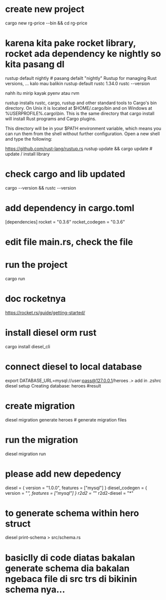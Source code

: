 # create new project
cargo new rg-price --bin && cd rg-price
# karena kita pake rocket library, rocket ada dependency ke nightly so kita pasang dl
rustup default nightly # pasang defailt "nightly" Rustup for managing Rust versions,  ... kalo mau balikin rustup default rustc 1.34.0
rustc --version

nahh itu mirip kayak pyenv atau rvm

rustup installs rustc, cargo, rustup and other standard tools to Cargo's bin directory. On Unix it is located at $HOME/.cargo/bin and on Windows at %USERPROFILE%\.cargo\bin. This is the same directory that cargo install will install Rust programs and Cargo plugins.

This directory will be in your $PATH environment variable, which means you can run them from the shell without further configuration. Open a new shell and type the following:

https://github.com/rust-lang/rustup.rs
rustup update && cargo update # update / install library

# check cargo and lib updated
cargo --version && rustc --version

# add dependency in cargo.toml
[dependencies]
rocket = "0.3.6"
rocket_codegen = "0.3.6"

# edit file main.rs, check the file

# run the project
cargo run

# doc rocketnya
https://rocket.rs/guide/getting-started/

# install diesel orm rust
cargo install diesel_cli

# connect diesel to local database
export DATABASE_URL=mysql://user:pass@127.0.0.1/heroes .> add in .zshrc
diesel setup
    Creating database: heroes #result

# create migration
diesel migration generate heroes # generate migration files

# run the migration
diesel migration run

# please add new depedency
diesel = { version = "1.0.0", features = ["mysql"] }
diesel_codegen = { version = "*", features = ["mysql"] }
r2d2 = "*"
r2d2-diesel = "*"

# to generate schema within hero struct
diesel print-schema > src/schema.rs 
# basiclly di code diatas bakalan generate schema dia bakalan ngebaca file di src trs di bikinin schema nya...

